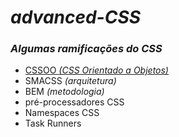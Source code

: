 # <em>advanced-CSS</em>
<h3><em>Algumas ramificações do CSS</em></h3>

<ul>
  <li><a href="https://www.devmedia.com.br/introducao-ao-desenvolvimento-de-css-orientado-a-objetos/34217">CSSOO <em>(CSS Orientado a Objetos)</a></em></li>
  <li>SMACSS <em>(arquitetura)</em></li>
  <li>BEM <em>(metodologia)</em></li>
  <li>pré-processadores CSS</li>
  <li>Namespaces CSS</li>
  <li>Task Runners</li>
</ul>
